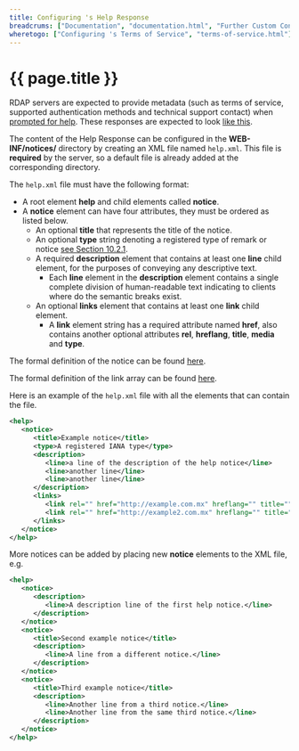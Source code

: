 ```yaml
---
title: Configuring 's Help Response
breadcrums: ["Documentation", "documentation.html", "Further Custom Configuration", "documentation.html#further-custom-configuration"]
wheretogo: ["Configuring 's Terms of Service", "terms-of-service.html"]
---
```


# {{ page.title }}

RDAP servers are expected to provide metadata (such as terms of service, supported authentication methods and technical support contact) when [prompted for help](http://tools.ietf.org/html/rfc7482#section-3.1.6 "Help Path Segment Specification"). These responses are expected to look [like this](https://tools.ietf.org/html/rfc7483#section-7).

The content of the Help Response can be configured in the **WEB-INF/notices/** directory by creating an XML file named `help.xml`. This file is **required** by the server, so a default file is already added at the corresponding directory.

The `help.xml` file must have the following format:

- A root element **help** and child elements called **notice**.
- A **notice** element can have four attributes, they must be ordered as listed below.
	- An optional **title** that represents the title of the notice.
	- An optional **type** string denoting a registered type of remark or notice [see Section 10.2.1](https://tools.ietf.org/html/rfc7483#section-10.2.1).
	- A required **description** element that contains at least one **line** child element, for the purposes of conveying any descriptive text.
		- Each **line** element in the **description** element contains a single complete division of human-readable text indicating to clients where do the semantic breaks exist.
	- An optional **links** element that contains at least one **link** child element.
		- A **link** element string has a required attribute named **href**, also contains another optional attributes **rel**, **hreflang**, **title**, **media** and **type**.
	
The formal definition of the notice can be found [here](https://tools.ietf.org/html/rfc7483#section-4.3 "Notices").
	
The formal definition of the link array can be found [here](https://tools.ietf.org/html/rfc7483#section-4.2 "Links").

Here is an example of the `help.xml` file with all the elements that can contain the file.

```xml
<help>
   <notice>
      <title>Example notice</title>
      <type>A registered IANA type</type>
      <description>
         <line>a line of the description of the help notice</line>
         <line>another line</line>
         <line>another line</line>
      </description>
      <links>
         <link rel="" href="http://example.com.mx" hreflang="" title="" media="" type="">http://example.com.mx</link>
         <link rel="" href="http://example2.com.mx" hreflang="" title="" media="" type="">http://example2.com.mx</link>
      </links>
   </notice>
</help>
```

More notices can be added by placing new **notice** elements to the XML file, e.g.

```xml
<help>
   <notice>
      <description>
         <line>A description line of the first help notice.</line>
      </description>
   </notice>
   <notice>
      <title>Second example notice</title>
      <description>
         <line>A line from a different notice.</line>
      </description>
   </notice>
   <notice>
      <title>Third example notice</title>
      <description>
         <line>Another line from a third notice.</line>
         <line>Another line from the same third notice.</line>
      </description>
   </notice>
</help>
```
